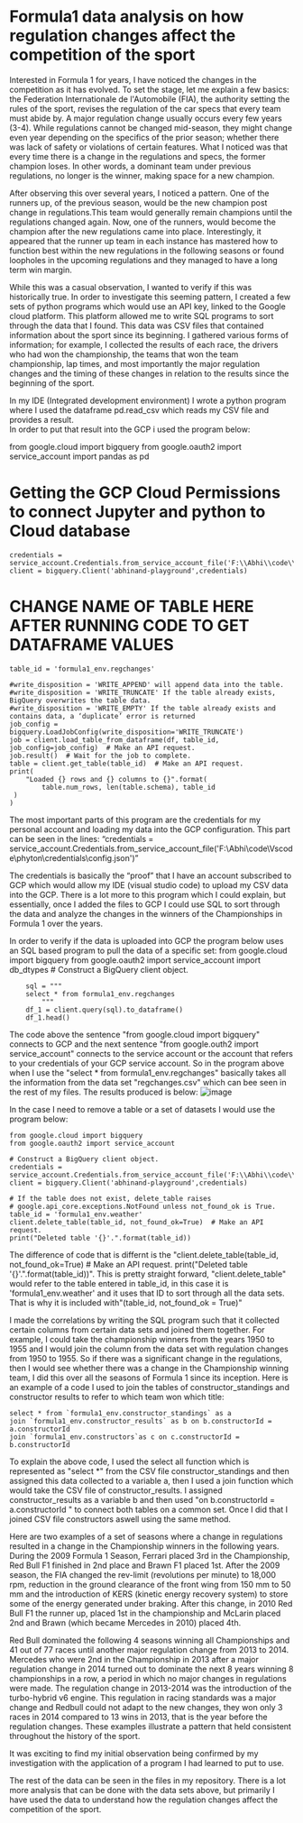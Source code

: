 # Formula1 data analysis on how regulation changes affect the competition of the sport

Interested in Formula 1 for years, I have noticed the changes in the competition as it has evolved.  To set the stage, let me explain a few basics: the Federation Internationale de l'Automobile (FIA), the authority setting the rules of the sport, revises the regulation of the car specs that every team must abide by. A major regulation change usually occurs every few years (3-4). While regulations cannot be changed mid-season, they  might change even year depending on the specifics of the prior season; whether there was lack of safety or violations of certain features. What I noticed was that every time there is a change in the regulations and specs, the former champion loses. In other words, a dominant team under previous regulations, no longer is the winner, making space for a new champion. 

After observing this over several years, I noticed a pattern.  One of the runners up, of the previous season, would be the new champion post change in regulations.This team would generally remain champions until the regulations changed again. Now, one of the runners, would become the champion after the new regulations came into place. Interestingly, it appeared that the runner up team in each instance has mastered how to function best within the new regulations in the following seasons or found loopholes in the upcoming regulations and they managed to have a long term win margin. 

While this was a casual observation, I wanted to verify if this was historically true.  In order to investigate this seeming pattern, I created a few sets of python programs which would use an API key, linked to the Google cloud platform. This platform allowed me to write SQL programs to sort through the data that I found. This data was CSV files that contained information about the sport since its beginning. I gathered various forms of information; for example, I collected the results of each race, the drivers who had won the championship, the teams that won the team championship, lap times, and most importantly the major regulation changes and the timing of these changes in relation to the results since the beginning of the sport. 

In my IDE (Integrated development environment) I wrote a python program where I used the dataframe 
pd.read_csv which reads my CSV file and provides a result.  
In order to put that result into the GCP i used the program below:

from google.cloud import bigquery
from google.oauth2 import service_account
import pandas as pd
# Getting the GCP Cloud Permissions to connect Jupyter and python to Cloud database
    credentials = service_account.Credentials.from_service_account_file('F:\\Abhi\\code\\Vscode\\phyton\\credentials\\config.json')
    client = bigquery.Client('abhinand-playground',credentials)
# CHANGE NAME OF TABLE HERE AFTER RUNNING CODE TO GET DATAFRAME VALUES
    table_id = 'formula1_env.regchanges'

    #write_disposition = 'WRITE_APPEND' will append data into the table.
    #write_disposition = 'WRITE_TRUNCATE' If the table already exists, BigQuery overwrites the table data.
    #write_disposition = 'WRITE_EMPTY' If the table already exists and contains data, a ‘duplicate’ error is returned
    job_config = bigquery.LoadJobConfig(write_disposition='WRITE_TRUNCATE')
    job = client.load_table_from_dataframe(df, table_id, job_config=job_config)  # Make an API request.
    job.result()  # Wait for the job to complete.
    table = client.get_table(table_id)  # Make an API request.
    print(
        "Loaded {} rows and {} columns to {}".format(
            table.num_rows, len(table.schema), table_id
     )
    )

The most important parts of this program are the credentials for my personal account and loading my data into the GCP configuration. This part can be seen in the lines:
 “credentials = service_account.Credentials.from_service_account_file('F:\\Abhi\\code\\Vscode\\phyton\\credentials\\config.json')” 

The credentials is basically the “proof” that I have an account subscribed to GCP which would allow my IDE (visual studio code) to upload my CSV data into the GCP. There is a lot more to this program which I could explain, but essentially, once I added the files to GCP I could use SQL to sort through the data and analyze the changes in the winners of the Championships in Formula 1 over the years. 

In order to verify if the data is uploaded into GCP the program below uses an SQL based program to pull the data of a specific set: 
         from google.cloud import bigquery
         from google.oauth2 import service_account
        import db_dtypes
          # Construct a BigQuery client object.

        sql = """
        select * from formula1_env.regchanges
            """
        df_1 = client.query(sql).to_dataframe()
        df_1.head()
        
The code above the sentence "from google.cloud import bigquery" connects to GCP and the next sentence "from google.outh2 import service_account" connects to the service account or the account that refers to your credentials of your GCP service account. So in the program above when I use the "select * from formula1_env.regchanges" basically takes all the information from the data set "regchanges.csv" which can bee seen in the rest of my files. The results produced is below: 
![image](https://user-images.githubusercontent.com/117139045/201490363-c9680742-6cc1-47d7-88e9-5f4704d40788.png)

In the case I need to remove a table or a set of datasets I would use the program below:

    from google.cloud import bigquery
    from google.oauth2 import service_account

    # Construct a BigQuery client object.
    credentials = service_account.Credentials.from_service_account_file('F:\\Abhi\\code\\Vscode\\phyton\\credentials\\config.json')
    client = bigquery.Client('abhinand-playground',credentials)

    # If the table does not exist, delete_table raises
    # google.api_core.exceptions.NotFound unless not_found_ok is True.
    table_id = 'formula1_env.weather'
    client.delete_table(table_id, not_found_ok=True)  # Make an API request.
    print("Deleted table '{}'.".format(table_id))
    
The difference of code that is differnt is the  "client.delete_table(table_id, not_found_ok=True)  # Make an API request.
    print("Deleted table '{}'.".format(table_id))". This is pretty straight forward, "client.delete_table" would refer to the table entered in table_id, in this case it is 'formula1_env.weather' and it uses that ID to sort through all the data sets. That is why it is included with"(table_id, not_found_ok = True)"


I made the correlations by writing the SQL program such that it collected certain columns from certain data sets and joined them together. For example, I could take the championship winners from the years 1950 to 1955 and I would join the column from the data set with regulation changes from 1950 to 1955. So if there was a significant change in the regulations, then I would see whether there was a change in the Championship winning team, I did this over all the seasons of  Formula 1 since its inception. 
Here is an example of a code I used to join the tables of constructor_standings and constructor results to refer to which team won which title:

    select * from `formula1_env.constructor_standings` as a 
    join `formula1_env.constructor_results` as b on b.constructorId = a.constructorId 
    join `formula1_env.constructors`as c on c.constructorId = b.constructorId

To explain the above code, I used the select all function which is represented as "select *" from the CSV file constructor_standings and then assigned this data      collected to a variable a, then I used a join function which would take the CSV file of constructor_results. I assigned constructor_results as a variable b and        then used "on b.constructorId = a.constructorId " to connect both tables on a common set. Once I did that I joined CSV file constructors aswell using the same    method. 

Here are two examples of a set of seasons where a change in regulations resulted in a change in the Championship winners in the following years. During the 2009 Formula 1 Season, Ferrari placed 3rd in the Championship, Red Bull F1 finished in 2nd place and Brawn F1 placed 1st. After the 2009 season,  the FIA changed the  rev-limit (revolutions per minute) to 18,000 rpm, reduction in the ground clearance of the front wing from 150 mm to 50 mm and the introduction of KERS (kinetic energy recovery system) to store some of the energy generated under braking. After this change, in 2010 Red Bull F1 the runner up, placed 1st in the championship and McLarin placed 2nd and Brawn (which became Mercedes in 2010) placed 4th. 

Red Bull dominated the following 4 seasons winning all Championships and 41 out of 77 races until another major regulation change from 2013 to 2014. Mercedes who were 2nd in the Championship in 2013 after a major regulation change in 2014 turned out to dominate the next 8 years winning 8 championships in a row, a period in which no major changes in regulations were made. The regulation change in 2013-2014 was the introduction of the turbo-hybrid v6 engine. This regulation in racing standards was a major change and Redbull could not adapt to the new changes, they won only 3 races in 2014 compared to 13 wins in 2013, that is the year before the regulation changes. These examples illustrate a pattern that held consistent throughout the history of the sport. 

It was exciting to find my initial observation being confirmed by my investigation with the application of a program I had learned to put to use. 

The rest of the data can be seen in the files in my repository. There is a lot more analysis that can be done with the data sets above, but primarily I have used the data to understand how the regulation changes affect the competition of the sport. 
